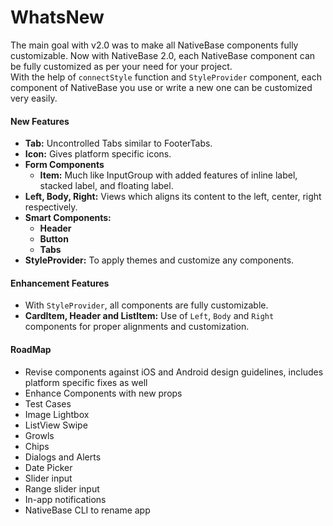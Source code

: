 # WhatsNew

The main goal with v2.0 was to make all NativeBase components fully customizable. Now with NativeBase 2.0, each NativeBase component can be fully customized as per your need for your project.<br />
With the help of <code>connectStyle</code> function and <code>StyleProvider</code> component, each component of NativeBase you use or write a new one can be customized very easily.

#### New Features
* **Tab:** Uncontrolled Tabs similar to FooterTabs.
* **Icon:** Gives platform specific icons.
* **Form Components**
  * **Item:** Much like InputGroup with added features of inline label, stacked label, and floating label.
* **Left, Body, Right:** Views which aligns its content to the left, center, right respectively.
* **Smart Components:**
  * **Header**
  * **Button**
  * **Tabs**
* **StyleProvider:** To apply themes and customize any components.


#### Enhancement Features
* With <code>StyleProvider</code>, all components are fully customizable.
* **CardItem, Header and ListItem:** Use of <code>Left</code>, <code>Body</code> and <code>Right</code> components for proper alignments and customization.


#### RoadMap
* Revise components against iOS and Android design guidelines, includes platform specific fixes as well
* Enhance Components with new props
* Test Cases
* Image Lightbox
* ListView Swipe
* Growls
* Chips
* Dialogs and Alerts
* Date Picker
* Slider input
* Range slider input
* In-app notifications
* NativeBase CLI to rename app
